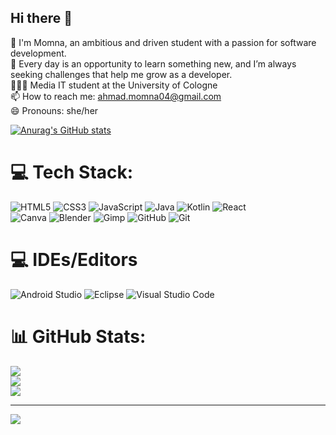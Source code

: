 ## Hi there 👋


🌱 I'm Momna, an ambitious and driven student with a passion for software development.</br> 
💭 Every day is an opportunity to learn something new, and I’m always seeking challenges that help me grow as a developer.</br>
👩🏽‍💻 Media IT student at the University of Cologne </br>
📫 How to reach me: ahmad.momna04@gmail.com </br>
😄 Pronouns: she/her </br>

[![Anurag's GitHub stats](https://github-readme-stats.vercel.app/api?username=momnii&show_icons=true&theme=radical)](https://github.com/anuraghazra/github-readme-stats)

# 💻 Tech Stack:
![HTML5](https://img.shields.io/badge/html5-%23E34F26.svg?style=for-the-badge&logo=html5&logoColor=white) ![CSS3](https://img.shields.io/badge/css3-%231572B6.svg?style=for-the-badge&logo=css3&logoColor=white) ![JavaScript](https://img.shields.io/badge/javascript-%23323330.svg?style=for-the-badge&logo=javascript&logoColor=%23F7DF1E) ![Java](https://img.shields.io/badge/java-%23ED8B00.svg?style=for-the-badge&logo=openjdk&logoColor=white) ![Kotlin](https://img.shields.io/badge/kotlin-%237F52FF.svg?style=for-the-badge&logo=kotlin&logoColor=white) ![React](https://img.shields.io/badge/react-%2320232a.svg?style=for-the-badge&logo=react&logoColor=%2361DAFB)  </br> ![Canva](https://img.shields.io/badge/Canva-%2300C4CC.svg?style=for-the-badge&logo=Canva&logoColor=white) ![Blender](https://img.shields.io/badge/blender-%23F5792A.svg?style=for-the-badge&logo=blender&logoColor=white) ![Gimp](https://img.shields.io/badge/Gimp-657D8B?style=for-the-badge&logo=gimp&logoColor=FFFFFF) ![GitHub](https://img.shields.io/badge/github-%23121011.svg?style=for-the-badge&logo=github&logoColor=white) ![Git](https://img.shields.io/badge/git-%23F05033.svg?style=for-the-badge&logo=git&logoColor=white)

# 💻 IDEs/Editors
![Android Studio](https://img.shields.io/badge/android%20studio-346ac1?style=for-the-badge&logo=android%20studio&logoColor=white)
![Eclipse](https://img.shields.io/badge/Eclipse-FE7A16.svg?style=for-the-badge&logo=Eclipse&logoColor=white)
![Visual Studio Code](https://img.shields.io/badge/Visual%20Studio%20Code-0078d7.svg?style=for-the-badge&logo=visual-studio-code&logoColor=white)


# 📊 GitHub Stats:
![](https://github-readme-stats.vercel.app/api?username=momnii&theme=dark&hide_border=false&include_all_commits=false&count_private=false)<br/>
![](https://github-readme-streak-stats.herokuapp.com/?user=momnii&theme=dark&hide_border=false)<br/>
![](https://github-readme-stats.vercel.app/api/top-langs/?username=momnii&theme=dark&hide_border=false&include_all_commits=false&count_private=false&layout=compact)

---
[![](https://visitcount.itsvg.in/api?id=momnii&icon=0&color=0)](https://visitcount.itsvg.in)

<!-- Proudly created with GPRM ( https://gprm.itsvg.in ) -->
